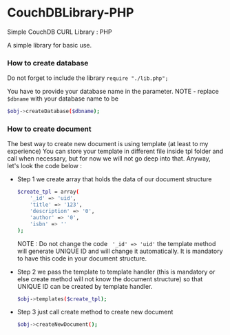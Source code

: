 # CouchDBLibrary-PHP
Simple CouchDB CURL Library : PHP

A simple library for basic use.


### How to create database
Do not forget to include the library ``` require "./lib.php"; ```

You have to provide your database name in the parameter.
NOTE - replace ``` $dbname``` with your database name to be
```sh
$obj->createDatabase($dbname);
```

### How to create document
The best way to create new document is using template (at least to my experience)
You can store your template in different file inside tpl folder and call when necessary, 
but for now we will not go deep into that. Anyway, let's look the code below :

- Step 1
	we create array that holds the data of our document structure
	```sh
	$create_tpl = array(
		'_id' => 'uid',
		'title' => '123',
		'description' => '0',
		'author' => '0',
		'isbn' => ''
	);
	```
	NOTE : Do not change the code ``` '_id' => 'uid'``` the template method will generate UNIQUE ID and will change it automatically. It is mandatory to have this code in your document structure.

- Step 2
	we pass the template to template handler (this is mandatory or else create method will not know the document structure) so that UNIQUE ID can be created by template handler.
	```sh
	$obj->templates($create_tpl);
	```
- Step 3
	just call create method to create new document
	```sh
	$obj->createNewDocument();
	```

